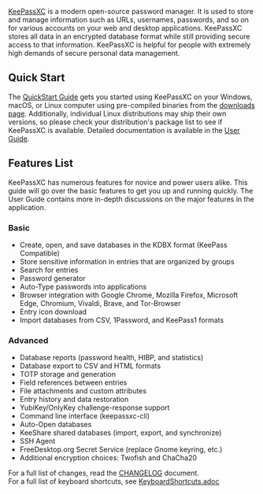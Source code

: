 [KeePassXC](https://keepassxc.org) is a modern open-source password manager. It is used to store and manage information such as URLs, usernames, passwords, and so on for various accounts on your web and desktop applications. KeePassXC stores all data in an encrypted database format while still providing secure access to that information. KeePassXC is helpful for people with extremely high demands of secure personal data management.

## Quick Start
The [QuickStart Guide](https://keepassxc.org/docs/KeePassXC_GettingStarted.html) gets you started using KeePassXC on your Windows, macOS, or Linux computer using pre-compiled binaries from the [downloads page](https://keepassxc.org/download). Additionally, individual Linux distributions may ship their own versions, so please check your distribution's package list to see if KeePassXC is available. Detailed documentation is available in the [User Guide](https://keepassxc.org/docs/KeePassXC_UserGuide.html).

## Features List
KeePassXC has numerous features for novice and power users alike. This guide will go over the basic features to get you up and running quickly. The User Guide contains more in-depth discussions on the major features in the application.

### Basic
* Create, open, and save databases in the KDBX format (KeePass Compatible)
* Store sensitive information in entries that are organized by groups
* Search for entries
* Password generator
* Auto-Type passwords into applications
* Browser integration with Google Chrome, Mozilla Firefox, Microsoft Edge, Chromium, Vivaldi, Brave, and Tor-Browser
* Entry icon download
* Import databases from CSV, 1Password, and KeePass1 formats

### Advanced
* Database reports (password health, HIBP, and statistics)
* Database export to CSV and HTML formats
* TOTP storage and generation
* Field references between entries
* File attachments and custom attributes
* Entry history and data restoration
* YubiKey/OnlyKey challenge-response support
* Command line interface (keepassxc-cli)
* Auto-Open databases
* KeeShare shared databases (import, export, and synchronize)
* SSH Agent
* FreeDesktop.org Secret Service (replace Gnome keyring, etc.)
* Additional encryption choices: Twofish and ChaCha20

For a full list of changes, read the [CHANGELOG](https://github.com/keepassxreboot/keepassxc/tree/develop/CHANGELOG.md) document. \
For a full list of keyboard shortcuts, see [KeyboardShortcuts.adoc](https://github.com/keepassxreboot/keepassxc/tree/develop/docs/topics/KeyboardShortcuts.adoc)